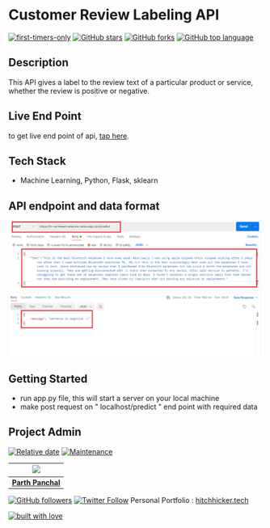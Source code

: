 # Customer Review Labeling API

[![first-timers-only](https://img.shields.io/badge/first--timers--only-friendly-tomato.svg?style=flat&logo=git)](https://github.com/hitchhicker007/review-labeling-api/issues) [![GitHub stars](https://img.shields.io/github/stars/hitchhicker007/review-labeling-api.svg?logo=github)](https://github.com/hitchhicker007/review-labeling-api/stargazers) [![GitHub forks](https://img.shields.io/github/forks/hitchhicker007/review-labeling-api.svg?logo=github&color=yellow)](https://github.com/hitchhicker007/review-labeling-api/network) [![GitHub top language](https://img.shields.io/github/languages/top/hitchhicker007/review-labeling-api?color=blue&logo=dart)](https://github.com/hitchhicker007/review-labeling-api)

## Description

This API gives a label to the review text of a particular product or service, whether the review is positive or negative.

## Live End Point
to get live end point of api, [tap here](http://hh-sentiment-analysis.herokuapp.com/predict).

## Tech Stack

- Machine Learning, Python, Flask, sklearn

## API endpoint and data format

<img src="format.PNG">

## Getting Started

- run app.py file, this will start a server on your local machine
- make post request on " localhost/predict " end point with required data

## Project Admin

[![Relative date](https://img.shields.io/date/1631204511?color=important&label=started&logo=github)](https://github.com/hitchhicker007/) [![Maintenance](https://img.shields.io/maintenance/yes/2021?color=green&logo=github)](https://github.com/hitchhicker007/)

| <img src="https://avatars.githubusercontent.com/u/51155358?v=4" width="140"> |
| :----------------------------------------------------------: |
| **[Parth Panchal](https://www.linkedin.com/in/parthpanchal8401/)**  |

[![GitHub followers](https://img.shields.io/github/followers/hitchhicker007.svg?label=Follow%20@hitchhicker007&style=social)](https://github.com/hitchhicker007/) [![Twitter Follow](https://img.shields.io/twitter/follow/hitchhickerrr?style=social)](https://twitter.com/hitchhickerrr) 
Personal Portfolio : [hitchhicker.tech](hitchhicker.tech) 

[![built with love](https://forthebadge.com/images/badges/built-with-love.svg)](https://github.com/hitchhicker007/)
